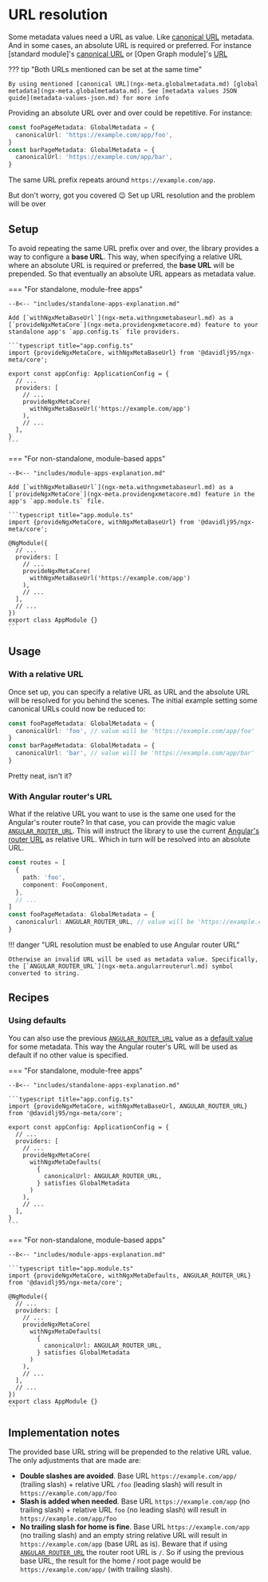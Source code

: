 # URL resolution

Some metadata values need a URL as value. Like [canonical URL](ngx-meta.globalmetadata.canonicalurl.md) metadata. And in some cases, an absolute URL is required or preferred. For instance [standard module]'s [canonical URL](ngx-meta.standard.canonicalurl.md) or [Open Graph module]'s [URL](ngx-meta.opengraph.url.md)

??? tip "Both URLs mentioned can be set at the same time"

    By using mentioned [canonical URL](ngx-meta.globalmetadata.md) [global metadata](ngx-meta.globalmetadata.md). See [metadata values JSON guide](metadata-values-json.md) for more info

Providing an absolute URL over and over could be repetitive. For instance:

```typescript
const fooPageMetadata: GlobalMetadata = {
  canonicalUrl: 'https://example.com/app/foo',
}
const barPageMetadata: GlobalMetadata = {
  canonicalUrl: 'https://example.com/app/bar',
}
```

The same URL prefix repeats around `https://example.com/app`.

But don't worry, got you covered 😉 Set up URL resolution and the problem will be over

## Setup

To avoid repeating the same URL prefix over and over, the library provides a way to configure a **base URL**. This way, when specifying a relative URL where an absolute URL is required or preferred, the **base URL** will be prepended. So that eventually an absolute URL appears as
metadata value.

=== "For standalone, module-free apps"

    --8<-- "includes/standalone-apps-explanation.md"

    Add [`withNgxMetaBaseUrl`](ngx-meta.withngxmetabaseurl.md) as a [`provideNgxMetaCore`](ngx-meta.providengxmetacore.md) feature to your standalone app's `app.config.ts` file providers.

    ```typescript title="app.config.ts"
    import {provideNgxMetaCore, withNgxMetaBaseUrl} from '@davidlj95/ngx-meta/core';

    export const appConfig: ApplicationConfig = {
      // ...
      providers: [
        // ...
        provideNgxMetaCore(
          withNgxMetaBaseUrl('https://example.com/app')
        ),
        // ...
      ],
    }
    ```

=== "For non-standalone, module-based apps"

    --8<-- "includes/module-apps-explanation.md"

    Add [`withNgxMetaBaseUrl`](ngx-meta.withngxmetabaseurl.md) as a [`provideNgxMetaCore`](ngx-meta.providengxmetacore.md) feature in the app's `app.module.ts` file.

    ```typescript title="app.module.ts"
    import {provideNgxMetaCore, withNgxMetaBaseUrl} from '@davidlj95/ngx-meta/core';

    @NgModule({
      // ...
      providers: [
        // ...
        provideNgxMetaCore(
          withNgxMetaBaseUrl('https://example.com/app')
        ),
        // ...
      ],
      // ...
    })
    export class AppModule {}
    ```

## Usage

### With a relative URL

Once set up, you can specify a relative URL as URL and the absolute URL will be resolved for you behind the scenes. The initial example setting some canonical URLs could now be reduced to:

```typescript
const fooPageMetadata: GlobalMetadata = {
  canonicalUrl: 'foo', // value will be 'https://example.com/app/foo'
}
const barPageMetadata: GlobalMetadata = {
  canonicalUrl: 'bar', // value will be 'https://example.com/app/bar'
}
```

Pretty neat, isn't it?

### With Angular router's URL

What if the relative URL you want to use is the same one used for the Angular's router route? In that case, you can provide the magic value [`ANGULAR_ROUTER_URL`](ngx-meta.angularrouterurl.md). This will instruct the library to use the current [Angular's router URL](https://angular.dev/api/router/Route/#url) as relative URL. Which in turn will be resolved into an absolute URL.

```typescript
const routes = [
  {
    path: 'foo',
    component: FooComponent,
  },
  // ...
]
const fooPageMetadata: GlobalMetadata = {
  canonicalurl: ANGULAR_ROUTER_URL, // value will be 'https://example.com/app/foo'
}
```

!!! danger "URL resolution must be enabled to use Angular router URL"

    Otherwise an invalid URL will be used as metadata value. Specifically, the [`ANGULAR_ROUTER_URL`](ngx-meta.angularrouterurl.md) symbol converted to string.

## Recipes

### Using defaults

You can also use the previous [`ANGULAR_ROUTER_URL`](ngx-meta.angularrouterurl.md) value as a [default value](defaults.md) for some metadata. This way the Angular router's URL will be used as default if no other value is specified.

=== "For standalone, module-free apps"

    --8<-- "includes/standalone-apps-explanation.md"

    ```typescript title="app.config.ts"
    import {provideNgxMetaCore, withNgxMetaBaseUrl, ANGULAR_ROUTER_URL} from '@davidlj95/ngx-meta/core';

    export const appConfig: ApplicationConfig = {
      // ...
      providers: [
        // ...
        provideNgxMetaCore(
          withNgxMetaDefaults(
            {
              canonicalUrl: ANGULAR_ROUTER_URL,
            } satisfies GlobalMetadata
          )
        ),
        // ...
      ],
    }
    ```

=== "For non-standalone, module-based apps"

    --8<-- "includes/module-apps-explanation.md"

    ```typescript title="app.module.ts"
    import {provideNgxMetaCore, withNgxMetaDefaults, ANGULAR_ROUTER_URL} from '@davidlj95/ngx-meta/core';

    @NgModule({
      // ...
      providers: [
        // ...
        provideNgxMetaCore(
          withNgxMetaDefaults(
            {
              canonicalUrl: ANGULAR_ROUTER_URL,
            } satisfies GlobalMetadata
          )
        ),
        // ...
      ],
      // ...
    })
    export class AppModule {}
    ```

## Implementation notes

The provided base URL string will be prepended to the relative URL value. The only adjustments that are made are:

- **Double slashes are avoided**. Base URL `https://example.com/app/` (trailing slash) + relative URL `/foo` (leading slash) will result in `https://example.com/app/foo`
- **Slash is added when needed**. Base URL `https://example.com/app` (no trailing slash) + relative URL `foo` (no leading slash) will result in `https://example.com/app/foo`
- **No trailing slash for home is fine**. Base URL `https://example.com/app` (no trailing slash) and an empty string relative URL will result in `https://example.com/app` (base URL as is). Beware that if using [`ANGULAR_ROUTER_URL`](ngx-meta.angularrouterurl.md) the router root URL is `/`. So if using the previous base URL, the result for the home / root page would be `https://example.com/app/` (with trailing slash).
